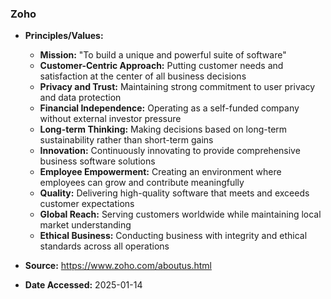 ### Zoho

- **Principles/Values:**
  - **Mission:** "To build a unique and powerful suite of software"
  - **Customer-Centric Approach:** Putting customer needs and satisfaction at the center of all business decisions
  - **Privacy and Trust:** Maintaining strong commitment to user privacy and data protection
  - **Financial Independence:** Operating as a self-funded company without external investor pressure
  - **Long-term Thinking:** Making decisions based on long-term sustainability rather than short-term gains
  - **Innovation:** Continuously innovating to provide comprehensive business software solutions
  - **Employee Empowerment:** Creating an environment where employees can grow and contribute meaningfully
  - **Quality:** Delivering high-quality software that meets and exceeds customer expectations
  - **Global Reach:** Serving customers worldwide while maintaining local market understanding
  - **Ethical Business:** Conducting business with integrity and ethical standards across all operations

- **Source:** https://www.zoho.com/aboutus.html
- **Date Accessed:** 2025-01-14
